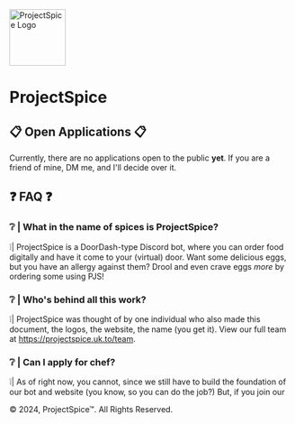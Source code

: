 <img src="https://github.com/user-attachments/assets/6579e3f2-92af-42c8-be43-8cd8e6375dd2" alt="ProjectSpice Logo" width="100px" height=auto>
<h1 text-align="center">ProjectSpice</h1>


## 📋 Open Applications 📋
Currently, there are no applications open to the public **yet**. If you are a friend of mine, DM me, and I'll decide over it.

## ❓ FAQ ❓

### ❔ | What in the name of spices is ProjectSpice?
❕| ProjectSpice is a DoorDash-type Discord bot, where you can order food digitally and have it come to your (virtual) door. Want some delicious eggs, but you have an allergy against them? Drool and even crave eggs *more* by ordering some using PJS!

### ❔ | Who's behind all this work? 
❕| ProjectSpice was thought of by one individual who also made this document, the logos, the website, the name (you get it). View our full team at https://projectspice.uk.to/team.

### ❔ | Can I apply for chef?
❕| As of right now, you cannot, since we still have to build the foundation of our bot and website (you know, so you can do the job?) But, if you join our 

© 2024, ProjectSpice™. All Rights Reserved.
